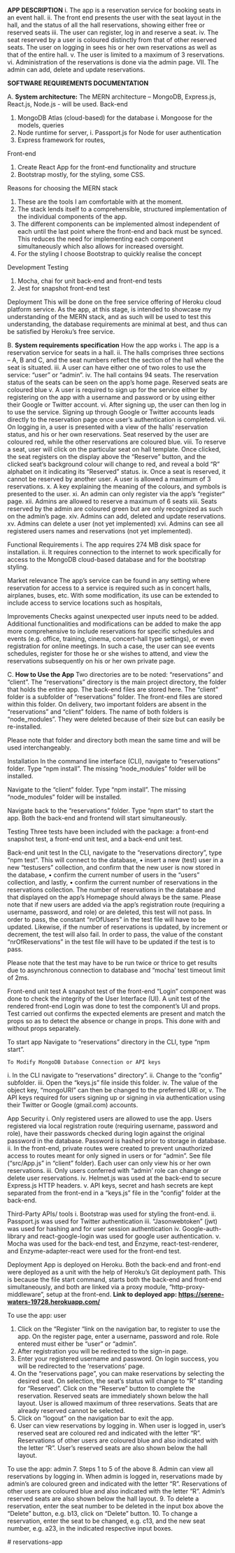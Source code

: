 **APP DESCRIPTION**
i.	The app is a reservation service for booking seats in an event hall.
ii.	The front end presents the user with the seat layout in the hall, and the status of all the hall reservations, showing either free or reserved seats
iii.	The user can register, log in and reserve a seat.
iv.	The seat reserved by a user is coloured distinctly from that of other reserved seats. The user on logging in sees his or her own reservations as well as that of the entire hall.
v.	The user is limited to a maximum of 3 reservations.
vi.	Administration of the reservations is done via the admin page.
VII.	The admin can add, delete and update reservations. 

**SOFTWARE REQUIREMENTS DOCUMENTATION**

A.	**System architecture:**
The MERN architecture – MongoDB, Express.js, React.js, Node.js - will be used. 
Back-end
1.	MongoDB Atlas (cloud-based) for the database
i.	Mongoose for the models, queries
2.	Node runtime for server, 
i.	Passport.js for Node for user authentication
3.	Express framework for routes,

Front-end
1.	Create React App for the front-end functionality and structure 
2.	Bootstrap mostly, for the styling, some CSS.

Reasons for choosing the MERN stack
1.	These are the tools I am comfortable with at the moment.
2.	The stack lends itself to a comprehensible, structured implementation of the individual components of the app. 
3.	The different components can be implemented almost independent of each until the last point where the front-end and back must be synced. This reduces the need for implementing each component simultaneously which also allows for increased oversight.
4.	For the styling I choose Bootstrap to quickly realise the concept

Development Testing
1.	Mocha, chai for unit back-end and front-end tests
2.	Jest for snapshot front-end test

Deployment
This will be done on the free service offering of Heroku cloud platform service. 
As the app, at this stage, is intended to showcase my understanding of the MERN stack, and as such will be used to test this understanding, the database requirements are minimal at best, and thus can be satisfied by Heroku’s free service.


B.	**System requirements specification**
How the app works
i.	The app is a reservation service for seats in a hall. 
ii.	The halls comprises three sections – A, B and C, and the seat numbers reflect the section of the hall where the seat is situated.
iii.	A user can have either one of two roles to use the service: “user” or “admin”.
iv.	The hall contains 94 seats. The reservation status of the seats can be seen on the app’s home page. Reserved seats are coloured blue
v.	A user is required to sign up for the service either by registering on the app with a username and password or by using either their Google or Twitter account.
vi.	After signing up, the user can then log in to use the service. Signing up through Google or Twitter accounts leads directly to the reservation page once user’s authentication is completed.
vii.	On logging in, a user is presented with a view of the halls’ reservation status, and his or her own reservations. Seat reserved by the user are coloured red, while the other reservations are coloured blue. 
viii.	To reserve a seat, user will click on the particular seat on hall template. Once clicked, the seat registers on the display above the “Reserve” button, and the clicked seat‘s background colour will change to red, and reveal a bold “R” alphabet on it indicating its “Reserved” status.
ix.	Once a seat is reserved, it cannot be reserved by another user. A user is allowed a maximum of 3 reservations.
x.	A key explaining the meaning of the colours, and symbols is presented to the user.
xi.	An admin can only register via the app’s “register“ page.
xii.	Admins are allowed to reserve a maximum of 6 seats
xiii.	Seats reserved by the admin are coloured green but are only recognized as such on the admin’s page.
xiv.	Admins can add, deleted and update reservations.
xv.	Admins can delete a user (not yet implemented)
xvi.	Admins can see all registered users names and reservations (not yet implemented).

Functional Requirements
i.	The app requires 274 MB disk space for installation.
ii.	It requires connection to the internet to work specifically for access to the MongoDB cloud-based database and for the bootstrap styling.


Market relevance
The app’s service can be found in any setting where reservation for access to a service is required such as in concert halls, airplanes, buses, etc.
 With some modification, its use can be extended to include access to service locations such as hospitals, 

Improvements
Checks against unexpected user inputs need to be added.
Additional functionalities and modifications can be added to make the app more comprehensive to include reservations for specific schedules and events (e.g. office, training, cinema, concert-hall type settings), or even registration for online meetings. 
In such a case, the user can see events schedules, register for those he or she wishes to attend, and view the reservations subsequently on his or her own private page.
 
C.	**How to Use the App**
Two directories are to be noted: “reservations” and “client”. The “reservations” directory is the main project directory, the folder that holds the entire app. The back-end files are stored here. The “client” folder is a subfolder of “reservations” folder. The front-end files are stored within this folder.
On delivery, two important folders are absent in the “reservations” and “client” folders. The name of both folders is “node_modules”. They were deleted because of their size but can easily be re-installed.

Please note that folder and directory both mean the same time and will be used interchangeably.

Installation
In the command line interface (CLI), navigate to “reservations” folder. Type “npm install”. The missing “node_modules” folder will be installed. 

Navigate to the “client” folder. Type “npm install”. The missing “node_modules” folder will be installed.

Navigate back to the “reservations” folder. Type “npm start” to start the app. Both the back-end and frontend will start simultaneously.

Testing
Three tests have been included with the package: a front-end snapshot test, a front-end unit test, and a back-end unit test.

Back-end unit test
In the CLI, navigate to the “reservations directory”, type “npm test”. 
This will connect to the database, 
•	insert a new (test) user in a new “testusers” collection, and confirm that the new user is now stored in the database, 
•	confirm the current number of users in the “users” collection, and lastly, 
•	confirm the current number of reservations in the reservations collection.
The number of reservations in the database and that displayed on the app’s Homepage should always be the same.
Please note that if new users are added via the app’s registration route (requiring a username, password, and role) or are deleted, this test will not pass. In order to pass, the constant “nrOfUsers” in the test file will have to be updated.
Likewise, if the number of reservations is updated, by increment or decrement, the test will also fail. In order to pass, the value of the constant “nrOfReservations” in the test file will have to be updated if the test is to pass.

Please note that the test may have to be run twice or thrice to get results due to asynchronous connection to database and “mocha’ test timeout limit of 2ms.
	
Front-end unit test
A snapshot test of the front-end “Login” component was done to check the integrity of the User Interface (UI). 
A unit test of the rendered front-end Login was done to test the component’s UI and props. Test carried out confirms the expected elements are present and match the props so as to detect the absence or change in props. This done with and without props separately. 

To start app
Navigate to “reservations” directory in the CLI, type “npm start”.

	To Modify MongoDB Database Connection or API keys
i.	In the CLI navigate to “reservations” directory”.
ii.	Change to the “config” subfolder. 
iii.	Open the “keys.js” file inside this folder.
iv.	The value of the object key, “mongoURI” can then be changed to the preferred URI or,
v.	The API keys required for users signing up or signing in via authentication using their Twitter or Google (gmail.com) accounts.

App Security
i.	Only registered users are allowed to use the app. Users registered via local registration route (requiring username, password and role), have their passwords checked during login against the original password in the database. Password is hashed prior to storage in database.
ii.	In the front-end, private routes were created to prevent unauthorized access to routes meant for only signed in users or for “admin”. See file (“src/App.js” in “client” folder). Each user can only view his or her own reservations.
iii.	Only users conferred with “admin’ role can change or delete user reservations.
iv.	Helmet.js was used at the back-end to secure Express.js HTTP headers.
v.	API keys, secret and hash secrets are kept separated from the front-end in a “keys.js” file in the “config” folder at the back-end.

Third-Party APIs/ tools
i.	Bootstrap was used for styling the front-end.
ii.	Passport.js was used for Twitter authentication
iii.	“Jasonwebtoken” (jwt) was used for hashing and for user session authentication
iv.	Google-auth-library and react-google-login was used for google user authentication.
v.	Mocha was used for the back-end test, and Enzyme, react-test-renderer, and Enzyme-adapter-react were used for the front-end test.

Deployment
App is deployed on Heroku.
Both the back-end and front-end were deployed as a unit with the help of Heroku’s Git deployment path.
This is because the file start command, starts both the back-end and front-end simultaneously, and both are linked via a proxy module, “http-proxy-middleware”, setup at the front-end.
**Link to deployed app: https://serene-waters-19728.herokuapp.com/**

To use the app: user
1.	Click on the “Register “link on the navigation bar, to register to use the app. On the register page, enter a username, password and role. Role entered must either be “user” or “admin”.
2.	After registration you will be redirected to the sign-in page.  
3.	Enter your registered username and password. On login success, you will be redirected to the ‘reservations’ page. 
4.	On the “reservations page”, you can make reservations by selecting the desired seat. On selection, the seat’s status will change to “R” standing for “Reserved”. Click on the “Reserve” button to complete the reservation. Reserved seats are immediately shown below the hall layout. User is allowed maximum of three reservations. Seats that are already reserved cannot be selected.
5.	Click on “logout” on the navigation bar to exit the app.
6.	User can view reservations by logging in. When user is logged in, user’s reserved seat are coloured red and indicated with the letter “R”. Reservations of other users are coloured blue and also indicated with the letter “R”. User’s reserved seats are also shown below the hall layout.

To use the app: admin
7.	Steps 1 to 5 of the above
8.	Admin can view all reservations by logging in. When admin is logged in, reservations made by admin’s are coloured green and indicated with the letter “R”. Reservations of other users are coloured blue and also indicated with the letter “R”. Admin’s reserved seats are also shown below the hall layout.
9.	To delete a reservation, enter the seat number to be deleted in the input box above the “Delete” button, e.g. b13, click on “Delete” button.
10.	To change a reservation, enter the seat to be changed, e.g. c13, and the new seat number, e.g. a23, in the indicated respective input boxes.

#   r e s e r v a t i o n s - a p p  
 